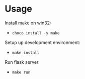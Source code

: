 # Usage

Install make on win32:
- `choco install -y make`

Setup up development environment:
- `make install`

Run flask server
- `make run`
